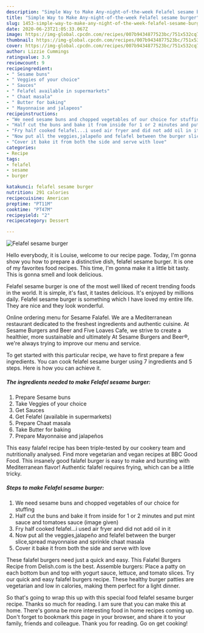 ```yaml
---
description: "Simple Way to Make Any-night-of-the-week Felafel sesame burger"
title: "Simple Way to Make Any-night-of-the-week Felafel sesame burger"
slug: 1453-simple-way-to-make-any-night-of-the-week-felafel-sesame-burger
date: 2020-06-23T21:05:33.067Z
image: https://img-global.cpcdn.com/recipes/007b9434877523bc/751x532cq70/felafel-sesame-burger-recipe-main-photo.jpg
thumbnail: https://img-global.cpcdn.com/recipes/007b9434877523bc/751x532cq70/felafel-sesame-burger-recipe-main-photo.jpg
cover: https://img-global.cpcdn.com/recipes/007b9434877523bc/751x532cq70/felafel-sesame-burger-recipe-main-photo.jpg
author: Lizzie Cummings
ratingvalue: 3.9
reviewcount: 9
recipeingredient:
- " Sesame buns"
- " Veggies of your choice"
- " Sauces"
- " Felafel available in supermarkets"
- " Chaat masala"
- " Butter for baking"
- " Mayonnaise and jalapeos"
recipeinstructions:
- "We need sesame buns and chopped vegetables of our choice for stuffing"
- "Half cut the buns and bake it from inside for 1 or 2 minutes and put mint sauce and tomatoes sauce (image given)"
- "Fry half cooked felafel...i used air fryer and did not add oil in it"
- "Now put all the veggies,jalapeño and felafel between the burger slice,spread mayonnaise and sprinkle chaat masala"
- "Cover it bake it from both the side and serve with love"
categories:
- Recipe
tags:
- felafel
- sesame
- burger

katakunci: felafel sesame burger 
nutrition: 291 calories
recipecuisine: American
preptime: "PT11M"
cooktime: "PT47M"
recipeyield: "2"
recipecategory: Dessert

---
```



![Felafel sesame burger](https://img-global.cpcdn.com/recipes/007b9434877523bc/751x532cq70/felafel-sesame-burger-recipe-main-photo.jpg)

Hello everybody, it is Louise, welcome to our recipe page. Today, I'm gonna show you how to prepare a distinctive dish, felafel sesame burger. It is one of my favorites food recipes. This time, I'm gonna make it a little bit tasty. This is gonna smell and look delicious.

Felafel sesame burger is one of the most well liked of recent trending foods in the world. It is simple, it's fast, it tastes delicious. It's enjoyed by millions daily. Felafel sesame burger is something which I have loved my entire life. They are nice and they look wonderful.

Online ordering menu for Sesame Falafel. We are a Mediterranean restaurant dedicated to the freshest ingredients and authentic cuisine. At Sesame Burgers and Beer and Five Loaves Cafe, we strive to create a healthier, more sustainable and ultimately At Sesame Burgers and Beer®, we&#39;re always trying to improve our menu and service.


To get started with this particular recipe, we have to first prepare a few ingredients. You can cook felafel sesame burger using 7 ingredients and 5 steps. Here is how you can achieve it.

<!--inarticleads1-->

##### The ingredients needed to make Felafel sesame burger:

1. Prepare  Sesame buns
1. Take  Veggies of your choice
1. Get  Sauces
1. Get  Felafel (available in supermarkets)
1. Prepare  Chaat masala
1. Take  Butter for baking
1. Prepare  Mayonnaise and jalapeños


This easy falafel recipe has been triple-tested by our cookery team and nutritionally analysed. Find more vegetarian and vegan recipes at BBC Good Food. This insanely good falafel burger is easy to make and bursting with Mediterranean flavor! Authentic falafel requires frying, which can be a little tricky. 

<!--inarticleads2-->

##### Steps to make Felafel sesame burger:

1. We need sesame buns and chopped vegetables of our choice for stuffing
1. Half cut the buns and bake it from inside for 1 or 2 minutes and put mint sauce and tomatoes sauce (image given)
1. Fry half cooked felafel...i used air fryer and did not add oil in it
1. Now put all the veggies,jalapeño and felafel between the burger slice,spread mayonnaise and sprinkle chaat masala
1. Cover it bake it from both the side and serve with love


These falafel burgers need just a quick and easy. This Falafel Burgers Recipe from Delish.com is the best. Assemble burgers: Place a patty on each bottom bun and top with yogurt sauce, lettuce, and tomato slices. Try our quick and easy falafel burgers recipe. These healthy burger patties are vegetarian and low in calories, making them perfect for a light dinner. 

So that's going to wrap this up with this special food felafel sesame burger recipe. Thanks so much for reading. I am sure that you can make this at home. There's gonna be more interesting food in home recipes coming up. Don't forget to bookmark this page in your browser, and share it to your family, friends and colleague. Thank you for reading. Go on get cooking!
